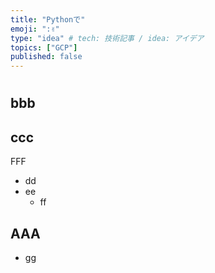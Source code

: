 ```yaml
---
title: "Pythonで"
emoji: ":✌"
type: "idea" # tech: 技術記事 / idea: アイデア
topics: ["GCP"]
published: false
---
```


# 

## bbb

## ccc
FFF

- dd
- ee
	- ff

## AAA

- gg
